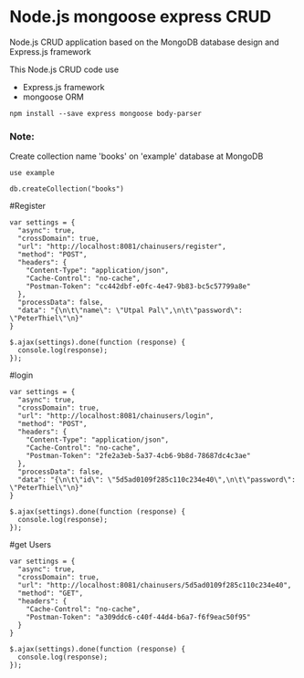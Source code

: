 # Node.js mongoose express CRUD
Node.js CRUD application based on the MongoDB database design and Express.js framework

This Node.js CRUD code use 
- Express.js framework
- mongoose ORM
```
npm install --save express mongoose body-parser
```

### Note:

Create collection name 'books' on 'example' database at MongoDB
```
use example
```
```
db.createCollection("books")
```


#Register
```
var settings = {
  "async": true,
  "crossDomain": true,
  "url": "http://localhost:8081/chainusers/register",
  "method": "POST",
  "headers": {
    "Content-Type": "application/json",
    "Cache-Control": "no-cache",
    "Postman-Token": "cc442dbf-e0fc-4e47-9b83-bc5c57799a8e"
  },
  "processData": false,
  "data": "{\n\t\"name\": \"Utpal Pal\",\n\t\"password\": \"PeterThiel\"\n}"
}

$.ajax(settings).done(function (response) {
  console.log(response);
});
```
#login
```
var settings = {
  "async": true,
  "crossDomain": true,
  "url": "http://localhost:8081/chainusers/login",
  "method": "POST",
  "headers": {
    "Content-Type": "application/json",
    "Cache-Control": "no-cache",
    "Postman-Token": "2fe2a3eb-5a37-4cb6-9b8d-78687dc4c3ae"
  },
  "processData": false,
  "data": "{\n\t\"id\": \"5d5ad0109f285c110c234e40\",\n\t\"password\": \"PeterThiel\"\n}"
}

$.ajax(settings).done(function (response) {
  console.log(response);
});
```
#get Users
```
var settings = {
  "async": true,
  "crossDomain": true,
  "url": "http://localhost:8081/chainusers/5d5ad0109f285c110c234e40",
  "method": "GET",
  "headers": {
    "Cache-Control": "no-cache",
    "Postman-Token": "a309ddc6-c40f-44d4-b6a7-f6f9eac50f95"
  }
}

$.ajax(settings).done(function (response) {
  console.log(response);
});
```